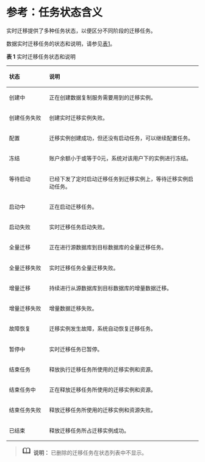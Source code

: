 # 参考：任务状态含义<a name="drs_03_0001"></a>

实时迁移提供了多种任务状态，以便区分不同阶段的迁移任务。

数据实时迁移任务的状态和说明，请参见[表1](#table27183454174548)。

**表 1**  实时迁移任务状态和说明

<a name="table27183454174548"></a>
<table><thead align="left"><tr id="row11208775174548"><th class="cellrowborder" valign="top" width="20.87%" id="mcps1.2.3.1.1"><p id="p51024637174548"><a name="p51024637174548"></a><a name="p51024637174548"></a><strong id="b4034103092221"><a name="b4034103092221"></a><a name="b4034103092221"></a>状态</strong></p>
</th>
<th class="cellrowborder" valign="top" width="79.13%" id="mcps1.2.3.1.2"><p id="p39354929174548"><a name="p39354929174548"></a><a name="p39354929174548"></a><strong id="b6373241492225"><a name="b6373241492225"></a><a name="b6373241492225"></a>说明</strong></p>
</th>
</tr>
</thead>
<tbody><tr id="row54990710163617"><td class="cellrowborder" valign="top" width="20.87%" headers="mcps1.2.3.1.1 "><p id="p25062549163617"><a name="p25062549163617"></a><a name="p25062549163617"></a>创建中</p>
</td>
<td class="cellrowborder" valign="top" width="79.13%" headers="mcps1.2.3.1.2 "><p id="p16800584163617"><a name="p16800584163617"></a><a name="p16800584163617"></a>正在创建数据复制服务需要用到的迁移实例。</p>
</td>
</tr>
<tr id="row157841912174515"><td class="cellrowborder" valign="top" width="20.87%" headers="mcps1.2.3.1.1 "><p id="p107851312164517"><a name="p107851312164517"></a><a name="p107851312164517"></a>创建任务失败</p>
</td>
<td class="cellrowborder" valign="top" width="79.13%" headers="mcps1.2.3.1.2 "><p id="p978511125455"><a name="p978511125455"></a><a name="p978511125455"></a>创建实时迁移实例失败。</p>
</td>
</tr>
<tr id="row18650048174548"><td class="cellrowborder" valign="top" width="20.87%" headers="mcps1.2.3.1.1 "><p id="p34258940174548"><a name="p34258940174548"></a><a name="p34258940174548"></a>配置</p>
</td>
<td class="cellrowborder" valign="top" width="79.13%" headers="mcps1.2.3.1.2 "><p id="p23510789174548"><a name="p23510789174548"></a><a name="p23510789174548"></a>迁移实例创建成功，但还没有启动任务，可以继续配置任务。</p>
</td>
</tr>
<tr id="row52991289401"><td class="cellrowborder" valign="top" width="20.87%" headers="mcps1.2.3.1.1 "><p id="p18299182884019"><a name="p18299182884019"></a><a name="p18299182884019"></a>冻结</p>
</td>
<td class="cellrowborder" valign="top" width="79.13%" headers="mcps1.2.3.1.2 "><p id="p142991928164013"><a name="p142991928164013"></a><a name="p142991928164013"></a>账户余额小于或等于0元，系统对该用户下的实例进行冻结。</p>
</td>
</tr>
<tr id="row114515012412"><td class="cellrowborder" valign="top" width="20.87%" headers="mcps1.2.3.1.1 "><p id="p01451607417"><a name="p01451607417"></a><a name="p01451607417"></a>等待启动</p>
</td>
<td class="cellrowborder" valign="top" width="79.13%" headers="mcps1.2.3.1.2 "><p id="p101451202419"><a name="p101451202419"></a><a name="p101451202419"></a>已经下发了定时启动迁移任务到迁移实例上，等待迁移实例启动任务。</p>
</td>
</tr>
<tr id="row146351516143119"><td class="cellrowborder" valign="top" width="20.87%" headers="mcps1.2.3.1.1 "><p id="p6635216193117"><a name="p6635216193117"></a><a name="p6635216193117"></a>启动中</p>
</td>
<td class="cellrowborder" valign="top" width="79.13%" headers="mcps1.2.3.1.2 "><p id="p16352165312"><a name="p16352165312"></a><a name="p16352165312"></a>正在启动迁移任务。</p>
</td>
</tr>
<tr id="row1592554554510"><td class="cellrowborder" valign="top" width="20.87%" headers="mcps1.2.3.1.1 "><p id="p5765650174516"><a name="p5765650174516"></a><a name="p5765650174516"></a>启动失败</p>
</td>
<td class="cellrowborder" valign="top" width="79.13%" headers="mcps1.2.3.1.2 "><p id="p1676555094512"><a name="p1676555094512"></a><a name="p1676555094512"></a>实时迁移任务启动失败。</p>
</td>
</tr>
<tr id="row46238156174548"><td class="cellrowborder" valign="top" width="20.87%" headers="mcps1.2.3.1.1 "><p id="p54303181174548"><a name="p54303181174548"></a><a name="p54303181174548"></a>全量迁移</p>
</td>
<td class="cellrowborder" valign="top" width="79.13%" headers="mcps1.2.3.1.2 "><p id="p36481579174548"><a name="p36481579174548"></a><a name="p36481579174548"></a>正在进行源数据库到目标数据库的全量迁移任务。</p>
</td>
</tr>
<tr id="row59081385463"><td class="cellrowborder" valign="top" width="20.87%" headers="mcps1.2.3.1.1 "><p id="p18618131418461"><a name="p18618131418461"></a><a name="p18618131418461"></a>全量迁移失败</p>
</td>
<td class="cellrowborder" valign="top" width="79.13%" headers="mcps1.2.3.1.2 "><p id="p126181414194611"><a name="p126181414194611"></a><a name="p126181414194611"></a>实时迁移任务全量迁移失败。</p>
</td>
</tr>
<tr id="row15311686175048"><td class="cellrowborder" valign="top" width="20.87%" headers="mcps1.2.3.1.1 "><p id="p32287063175048"><a name="p32287063175048"></a><a name="p32287063175048"></a>增量迁移</p>
</td>
<td class="cellrowborder" valign="top" width="79.13%" headers="mcps1.2.3.1.2 "><p id="p65115312175048"><a name="p65115312175048"></a><a name="p65115312175048"></a>持续进行从源数据库到目标数据库的增量数据迁移。</p>
</td>
</tr>
<tr id="row6446437124616"><td class="cellrowborder" valign="top" width="20.87%" headers="mcps1.2.3.1.1 "><p id="p1744715376469"><a name="p1744715376469"></a><a name="p1744715376469"></a>增量迁移失败</p>
</td>
<td class="cellrowborder" valign="top" width="79.13%" headers="mcps1.2.3.1.2 "><p id="p2447637144615"><a name="p2447637144615"></a><a name="p2447637144615"></a>增量数据迁移失败。</p>
</td>
</tr>
<tr id="row93585412479"><td class="cellrowborder" valign="top" width="20.87%" headers="mcps1.2.3.1.1 "><p id="p23981618204913"><a name="p23981618204913"></a><a name="p23981618204913"></a>故障恢复</p>
</td>
<td class="cellrowborder" valign="top" width="79.13%" headers="mcps1.2.3.1.2 "><p id="p73985185493"><a name="p73985185493"></a><a name="p73985185493"></a>迁移实例发生故障，系统自动恢复迁移任务。</p>
</td>
</tr>
<tr id="row61551432389"><td class="cellrowborder" valign="top" width="20.87%" headers="mcps1.2.3.1.1 "><p id="p2015511313816"><a name="p2015511313816"></a><a name="p2015511313816"></a>暂停中</p>
</td>
<td class="cellrowborder" valign="top" width="79.13%" headers="mcps1.2.3.1.2 "><p id="p1415518353819"><a name="p1415518353819"></a><a name="p1415518353819"></a>实时迁移任务已暂停。</p>
</td>
</tr>
<tr id="row353912311311"><td class="cellrowborder" valign="top" width="20.87%" headers="mcps1.2.3.1.1 "><p id="p17616223164913"><a name="p17616223164913"></a><a name="p17616223164913"></a>结束任务</p>
</td>
<td class="cellrowborder" valign="top" width="79.13%" headers="mcps1.2.3.1.2 "><p id="p2616623144919"><a name="p2616623144919"></a><a name="p2616623144919"></a>释放执行迁移任务所使用的迁移实例和资源。</p>
</td>
</tr>
<tr id="row31904184714"><td class="cellrowborder" valign="top" width="20.87%" headers="mcps1.2.3.1.1 "><p id="p1051610824718"><a name="p1051610824718"></a><a name="p1051610824718"></a>结束任务中</p>
</td>
<td class="cellrowborder" valign="top" width="79.13%" headers="mcps1.2.3.1.2 "><p id="p14516285471"><a name="p14516285471"></a><a name="p14516285471"></a>正在释放迁移任务所使用的迁移实例和资源。</p>
</td>
</tr>
<tr id="row66011419175158"><td class="cellrowborder" valign="top" width="20.87%" headers="mcps1.2.3.1.1 "><p id="p065448104114"><a name="p065448104114"></a><a name="p065448104114"></a>结束任务失败</p>
</td>
<td class="cellrowborder" valign="top" width="79.13%" headers="mcps1.2.3.1.2 "><p id="p165648154120"><a name="p165648154120"></a><a name="p165648154120"></a>释放迁移任务所使用的迁移实例和资源失败。</p>
</td>
</tr>
<tr id="row1607160717521"><td class="cellrowborder" valign="top" width="20.87%" headers="mcps1.2.3.1.1 "><p id="p2673180517521"><a name="p2673180517521"></a><a name="p2673180517521"></a>已结束</p>
</td>
<td class="cellrowborder" valign="top" width="79.13%" headers="mcps1.2.3.1.2 "><p id="p1779260317521"><a name="p1779260317521"></a><a name="p1779260317521"></a>释放迁移任务所占迁移实例成功。</p>
</td>
</tr>
</tbody>
</table>

>![](public_sys-resources/icon-note.gif) **说明：** 
>已删除的迁移任务在状态列表中不显示。

